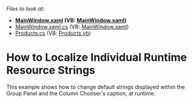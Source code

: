 <!-- default file list -->
*Files to look at*:

* **[MainWindow.xaml](./CS/WpfApplication24/MainWindow.xaml) (VB: [MainWindow.xaml](./VB/WpfApplication24/MainWindow.xaml))**
* [MainWindow.xaml.cs](./CS/WpfApplication24/MainWindow.xaml.cs) (VB: [MainWindow.xaml](./VB/WpfApplication24/MainWindow.xaml))
* [Products.cs](./CS/WpfApplication24/Products.cs) (VB: [Products.vb](./VB/WpfApplication24/Products.vb))
<!-- default file list end -->
# How to Localize Individual Runtime Resource Strings


<p>This example shows how to change default strings displayed within the Group Panel and the Column Chooser's caption, at runtime. </p>

<br/>


